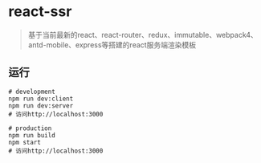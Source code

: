 # react-ssr
>基于当前最新的react、react-router、redux、immutable、webpack4、antd-mobile、express等搭建的react服务端渲染模板

## 运行
```
# development
npm run dev:client
npm run dev:server
# 访问http://localhost:3000

# production
npm run build
npm start
# 访问http://localhost:3000
```

